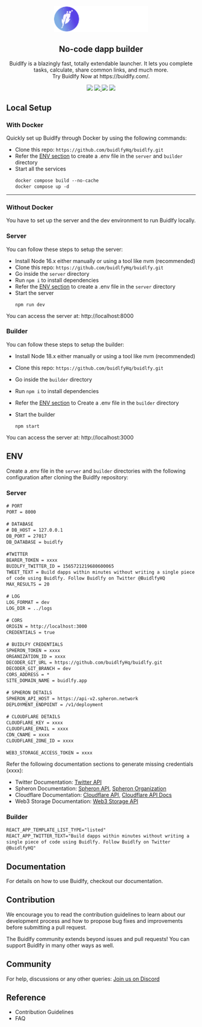 <p align="center">
  <img src="https://github.com/buidlfyHq/buidlfy-landing/blob/main/public/logo.svg" width="250" />
</p>

<h2 align="center">No-code dapp builder</h2>

<p align="center">
  Buidlfy is a blazingly fast, totally extendable launcher. It lets you complete tasks, calculate, share common links, and much more. <br> Try Buidlfy Now at https://buidlfy.com/.
</p>

<p align="center">
  <img src="https://img.shields.io/static/v1?label=license&message=Apache%202.0&color=green" />
  <a href="https://discord.com/invite/vaHA8EnWND" target="_blank" rel="noreferrer">
    <img src="https://img.shields.io/static/v1?label=community&message=discord&color=blue" />
  </a>
  <img src="https://img.shields.io/badge/code_style-prettier-ff69b4.svg" />
  <a href="https://twitter.com/BuidlfyHq" target="_blank" rel="noreferrer">
    <img src="https://img.shields.io/twitter/url/https/twitter.com/cloudposse.svg?style=social&label=Follow%20%40BuidlfyHQ" />
  </a>
</p>

## Local Setup
### With Docker
Quickly set up Buidlfy through Docker by using the following commands:
- Clone this repo: `https://github.com/buidlfyHq/buidlfy.git`
- Refer the [ENV section](#env) to create a .env file in the `server` and `builder` directory
- Start all the services
  ```
  docker compose build --no-cache
  docker compose up -d
  ```

---

### Without Docker
You have to set up the server and the dev environment to run Buidlfy locally.

### Server
You can follow these steps to setup the server:
- Install Node 16.x either manually or using a tool like nvm (recommended)
- Clone this repo: `https://github.com/buidlfyHq/buidlfy.git`
- Go inside the `server` directory
- Run `npm i` to install dependencies
- Refer the [ENV section](#env) to create a .env file in the `server` directory
- Start the server
  ```
  npm run dev
  ```
You can access the server at: http://localhost:8000

### Builder
You can follow these steps to setup the builder:
- Install Node 18.x either manually or using a tool like nvm (recommended)
- Clone this repo: `https://github.com/buidlfyHq/buidlfy.git`
- Go inside the `builder` directory
- Run `npm i` to install dependencies
- Refer the [ENV section](#env) to Create a .env file in the `builder` directory
 
- Start the builder
  ```
  npm start
  ```
You can access the server at: http://localhost:3000

<a name="env"></a>
## ENV
Create a .env file in the `server` and `builder` directories with the following configuration after cloning the Buidlfy repository:

### Server
```
# PORT
PORT = 8000

# DATABASE
# DB_HOST = 127.0.0.1
DB_PORT = 27017
DB_DATABASE = buidlfy

#TWITTER
BEARER_TOKEN = xxxx
BUIDLFY_TWITTER_ID = 1565721219680600065
TWEET_TEXT = Build dapps within minutes without writing a single piece of code using Buidlfy. Follow Buidlfy on Twitter @BuidlfyHQ
MAX_RESULTS = 20

# LOG
LOG_FORMAT = dev
LOG_DIR = ../logs

# CORS
ORIGIN = http://localhost:3000
CREDENTIALS = true

# BUIDLFY CREDENTIALS
SPHERON_TOKEN = xxxx
ORGANIZATION_ID = xxxx
DECODER_GIT_URL = https://github.com/buidlfyHq/buidlfy.git
DECODER_GIT_BRANCH = dev
CORS_ADDRESS = *
SITE_DOMAIN_NAME = buidlfy.app

# SPHERON DETAILS
SPHERON_API_HOST = https://api-v2.spheron.network
DEPLOYMENT_ENDPOINT = /v1/deployment

# CLOUDFLARE DETAILS
CLOUDFLARE_KEY = xxxx
CLOUDFLARE_EMAIL = xxxx
CDN_CNAME = xxxx
CLOUDFLARE_ZONE_ID = xxxx

WEB3_STORAGE_ACCESS_TOKEN = xxxx
```

Refer the following documentation sections to generate missing credentials (xxxx):
- Twitter Documentation: [Twitter API](https://developer.twitter.com/en/docs/twitter-api/getting-started/getting-access-to-the-twitter-api)
- Spheron Documentation: [Spheron API](https://docs.spheron.network/api/rest-api-references), [Spheron Organization](https://docs.spheron.network/organization/overview)
- Cloudflare Documentation: [Cloudflare API](https://developers.cloudflare.com/fundamentals/api/get-started/create-token/), [Cloudflare API Docs](https://cloudflare.github.io/node-cloudflare/)
- Web3 Storage Documentation: [Web3 Storage API](https://web3.storage/docs/how-tos/generate-api-token/)


### Builder
```
REACT_APP_TEMPLATE_LIST_TYPE="listed"
REACT_APP_TWITTER_TEXT="Build dapps within minutes without writing a single piece of code using Buidlfy. Follow Buidlfy on Twitter @BuidlfyHQ"
```

## Documentation
For details on how to use Buidlfy, checkout our documentation.

## Contribution
We encourage you to read the contribution guidelines to learn about our development process and how to propose bug fixes and improvements before submitting a pull request.

The Buidlfy community extends beyond issues and pull requests! You can support Buidlfy in many other ways as well.


## Community
For help, discussions or any other queries: [Join us on Discord](https://discord.com/invite/vaHA8EnWND)

## Reference
- Contribution Guidelines
- FAQ
